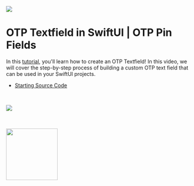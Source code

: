 
<a href="https://www.youtube.com/@weschua?sub_confirmation=1">
<img src="https://drive.google.com/uc?export=view&id=1ss6g-zHckW-KFI0D3sCCp3pyCZ-bJIik">
</a>

# OTP Textfield in SwiftUI |  OTP Pin Fields

In this [tutorial](https://youtu.be/0bg7x37p_JU), you'll learn how to create an OTP Textfield! In this video, we will cover the step-by-step process of building a custom OTP text field that can be used in your SwiftUI projects.

- [Starting Source Code](https://github.com/WesCSK/OTPEnteries/tree/completed)

<br/>

[![](https://markdown-videos.deta.dev/youtube/LZRxEdJqXJg)](https://youtu.be/LZRxEdJqXJg)

<br/>
<br/>

<a href="https://www.youtube.com/@weschua?sub_confirmation=1">
<img src="https://drive.google.com/uc?export=view&id=1_GqbV9ZO-prNdAjKDqYy4gd9ETfqCMsM" style="width:140px;">
</a>

